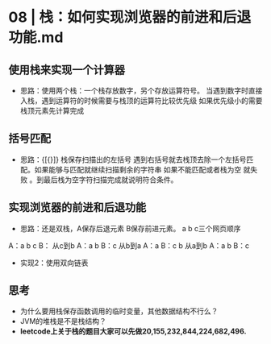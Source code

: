 # 08 | 栈：如何实现浏览器的前进和后退功能.md

## 使用栈来实现一个计算器
- 思路：使用两个栈：一个栈存放数字，另个存放运算符号。 当遇到数字时直接入栈，遇到运算符的时候需要与栈顶的运算符比较优先级
如果优先级小的需要栈顶元素先计算完成


## 括号匹配
- 思路：{[]()[{}]}   栈保存扫描出的左括号 遇到右括号就去栈顶去除一个左括号匹配。如果能够与匹配就继续扫描剩余的字符串
如果不能匹配或者栈为空 就失败 。到最后栈为空字符扫描完成就说明符合条件。

## 实现浏览器的前进和后退功能
- 思路：还是双栈，A保存后退元素 B保存前进元素。  a b c三个网页顺序

A：a b c  B：
从c到b
A：a b    B：c
从b到a
A：a      B：c b
从a到b
A：a b    B：c 

- 实现2：使用双向链表

## 思考
- 为什么要用栈保存函数调用的临时变量，其他数据结构不行么？
- JVM的堆栈是不是栈结构？
- **leetcode上关于栈的题目大家可以先做20,155,232,844,224,682,496.**